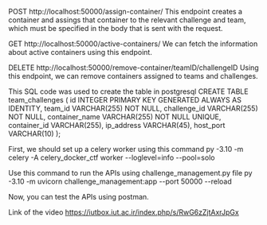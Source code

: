 POST http://localhost:50000/assign-container/
This endpoint creates a container and assings that container to the relevant challenge and team, which must be specified in the body that is sent with the request.

GET http://localhost:50000/active-containers/
We can fetch the information about active containers using this endpoint.

DELETE http://localhost:50000/remove-container/teamID/challengeID
Using this endpoint, we can remove containers assigned to teams and challenges.


This SQL code was used to create the table in postgresql
CREATE TABLE team_challenges (
    id INTEGER PRIMARY KEY GENERATED ALWAYS AS IDENTITY,
    team_id VARCHAR(255) NOT NULL,
    challenge_id VARCHAR(255) NOT NULL,
    container_name VARCHAR(255) NOT NULL UNIQUE,
    container_id VARCHAR(255),
    ip_address VARCHAR(45),
    host_port VARCHAR(10)
);


First, we should set up a celery worker using this command
py -3.10 -m celery -A celery_docker_ctf worker --loglevel=info --pool=solo


Use this command to run the APIs using challenge_management.py file
py -3.10 -m uvicorn challenge_management:app --port 50000 --reload

Now, you can test the APIs using postman.


Link of the video
https://iutbox.iut.ac.ir/index.php/s/RwG6zZjtAxrJpGx